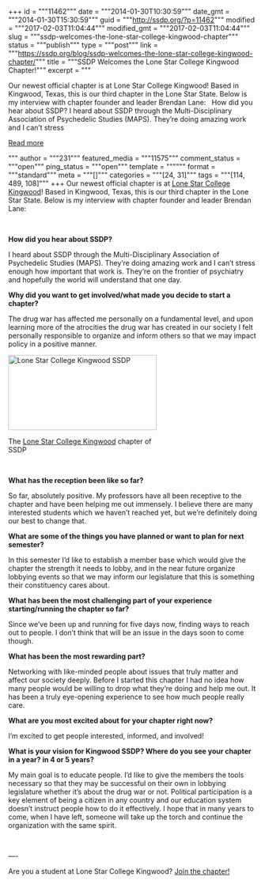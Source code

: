 +++
id = """11462"""
date = """2014-01-30T10:30:59"""
date_gmt = """2014-01-30T15:30:59"""
guid = """http://ssdp.org/?p=11462"""
modified = """2017-02-03T11:04:44"""
modified_gmt = """2017-02-03T11:04:44"""
slug = """ssdp-welcomes-the-lone-star-college-kingwood-chapter"""
status = """publish"""
type = """post"""
link = """https://ssdp.org/blog/ssdp-welcomes-the-lone-star-college-kingwood-chapter/"""
title = """SSDP Welcomes the Lone Star College Kingwood Chapter!"""
excerpt = """<p>Our newest official chapter is at Lone Star College Kingwood! Based in Kingwood, Texas, this is our third chapter in the Lone Star State. Below is my interview with chapter founder and leader Brendan Lane: &nbsp; How did you hear about SSDP? I heard about SSDP through the Multi-Disciplinary Association of Psychedelic Studies (MAPS). They’re doing amazing work and I can’t stress</p>
<div class="h10"></div>
<p><a class="more-link2 flat" href="https://ssdp.org/blog/ssdp-welcomes-the-lone-star-college-kingwood-chapter/">Read more</a></p>
"""
author = """231"""
featured_media = """11575"""
comment_status = """open"""
ping_status = """open"""
template = """"""
format = """standard"""
meta = """[]"""
categories = """[24, 31]"""
tags = """[114, 489, 108]"""
+++
Our newest official chapter is at <a title="Lone Star Kingwood SSDP" href="http://ssdp.org/chapters/southern/texas/lone-star-college-kingwood/">Lone Star College Kingwood</a>! Based in Kingwood, Texas, this is our third chapter in the Lone Star State. Below is my interview with chapter founder and leader Brendan Lane:



&nbsp;



<strong>How did you hear about SSDP?</strong>



I heard about SSDP through the Multi-Disciplinary Association of Psychedelic Studies (MAPS). They’re doing amazing work and I can’t stress enough how important that work is. They’re on the frontier of psychiatry and hopefully the world will understand that one day.



<strong>Why did you want to get involved/what made you decide to start a chapter?</strong>



The drug war has affected me personally on a fundamental level, and upon learning more of the atrocities the drug war has created in our society I felt personally responsible to organize and inform others so that we may impact policy in a positive manner.



<div id="attachment_11579" style="width: 310px" class="wp-caption aligncenter"><a href="/assets/2014/01/1612967_10201075959692781_1757917592_o1.jpg"><img class="size-medium wp-image-11579" alt="Lone Star College Kingwood SSDP" src="http://ssdp.org/assets/2014/01/1612967_10201075959692781_1757917592_o1-300x152.jpg" width="300" height="152" /></a><p class="wp-caption-text">The <a href="http://ssdp.org/chapters/southern/texas/lone-star-college-kingwood/" target="_blank">Lone Star College Kingwood</a> chapter of SSDP</p></div>



&nbsp;



<strong>What has the reception been like so far?</strong>



So far, absolutely positive. My professors have all been receptive to the chapter and have been helping me out immensely. I believe there are many interested students which we haven’t reached yet, but we’re definitely doing our best to change that.



<strong>What are some of the things you have planned or want to plan for next semester?</strong>



In this semester I’d like to establish a member base which would give the chapter the strength it needs to lobby, and in the near future organize lobbying events so that we may inform our legislature that this is something their constituency cares about.



<strong>What has been the most challenging part of your experience starting/running the chapter so far?</strong>



Since we’ve been up and running for five days now, finding ways to reach out to people. I don’t think that will be an issue in the days soon to come though.



<strong>What has been the most rewarding part?</strong>



Networking with like-minded people about issues that truly matter and affect our society deeply. Before I started this chapter I had no idea how many people would be willing to drop what they’re doing and help me out. It has been a truly eye-opening experience to see how much people really care.



<strong>What are you most excited about for your chapter right now?</strong>



I’m excited to get people interested, informed, and involved!



<strong>What is your vision for Kingwood SSDP? Where do you see your chapter in a year? in 4 or 5 years?</strong>



My main goal is to educate people. I’d like to give the members the tools necessary so that they may be successful on their own in lobbying legislature whether it’s about the drug war or not. Political participation is a key element of being a citizen in any country and our education system doesn’t instruct people how to do it effectively. I hope that in many years to come, when I have left, someone will take up the torch and continue the organization with the same spirit.



&nbsp;



&#8212;-



Are you a student at Lone Star College Kingwood? <a href="http://ssdp.org/chapters/southern/texas/lone-star-college-kingwood/">Join the chapter!</a>
